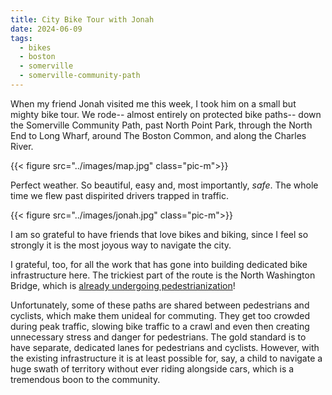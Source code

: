 ```yaml
---
title: City Bike Tour with Jonah
date: 2024-06-09
tags:
  - bikes
  - boston
  - somerville
  - somerville-community-path
---
```


When my friend Jonah visited me this week, I took him on a small but mighty bike tour. We rode-- almost entirely on protected bike paths-- down the Somerville Community Path, past North Point Park, through the North End to Long Wharf, around The Boston Common, and along the Charles River.

{{< figure src="../images/map.jpg" class="pic-m">}}

Perfect weather. So beautiful, easy and, most importantly, _safe_. The whole time we flew past dispirited drivers trapped in traffic.

{{< figure src="../images/jonah.jpg" class="pic-m">}}

I am so grateful to have friends that love bikes and biking, since I feel so strongly it is the most joyous way to navigate the city.

I grateful, too, for all the work that has gone into building dedicated bike infrastructure here. The trickiest part of the route is the North Washington Bridge, which is [already undergoing pedestrianization](https://www.boston.gov/departments/public-works/north-washington-street-bridge)!

Unfortunately, some of these paths are shared between pedestrians and cyclists, which make them unideal for commuting. They get too crowded during peak traffic, slowing bike traffic to a crawl and even then creating unnecessary stress and danger for pedestrians. The gold standard is to have separate, dedicated lanes for pedestrians and cyclists. However, with the existing infrastructure it is at least possible for, say, a child to navigate a huge swath of territory without ever riding alongside cars, which is a tremendous boon to the community.
